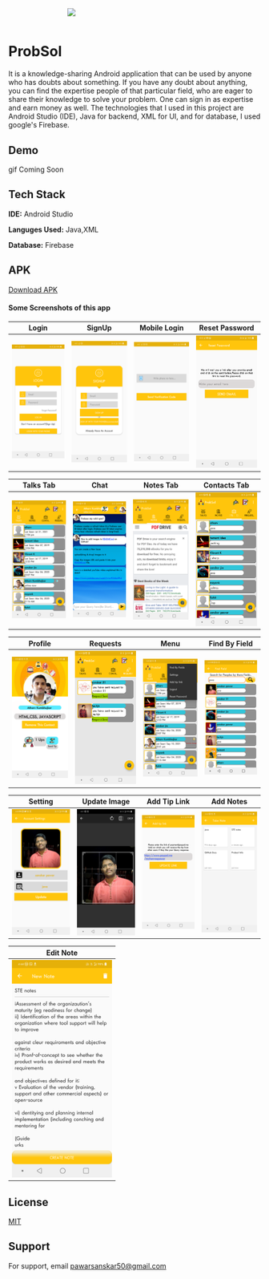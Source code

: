 
<div style="width:100%">
	<div style="width:50%; display:inline-block">
		<p align="center">
         <img align="center" src="https://github.com/sanskarpawar/ProbSol_Firebase/blob/master/Screenshots/ProbSolPoster.jpg?raw=true"/>
		</p>	
	</div>	
</div>

    
# ProbSol

It is a knowledge-sharing Android application that can be used by anyone who has doubts about something. If you have any doubt about anything, you can find the expertise people of that particular field, who are eager to share their knowledge to solve your problem. One can sign in as expertise and earn money as well. The technologies that I used in this project are Android Studio (IDE), Java for backend, XML for UI, and for database, I used google's Firebase. 


## Demo

gif Coming Soon

  
## Tech Stack

**IDE:** Android Studio

**Languges Used:** Java,XML

**Database:** Firebase

## APK
  [Download APK](https://github.com/sanskarpawar/ProbSol_Firebase/raw/master/Screenshots/ProbSol.apk)
  
#### Some Screenshots of this app


 Login                               | SignUp                                        | Mobile Login 			                    | Reset Password 
:------------------------------------------:|:-------------------------------------------:|:-----------------------------------------------:|:----------------------------------------:
 <img src="Screenshots/1.LogIn.png" width="200"> | <img src="Screenshots/2.SignUp.png" width="200">  |<img src="Screenshots/3.MobileLogin.png" width="200">|<img src="Screenshots/4.ResetPassword.png" width="200">

 Talks Tab                           | Chat                             | Notes Tab                       | Contacts Tab
:-----------------------------------------:|:--------------------------------------------:|:-----------------------------------------------:|:-------------------------------------:
 <img src="Screenshots/5.Talks.png" width="200">| <img src="Screenshots/6.Chat.png" width="200">|<img src="Screenshots/7.Notes.png" width="200">|<img src="Screenshots/8.Contacts.png" width="200">
 
 Profile                           | Requests                             | Menu                       | Find By Field
:-----------------------------------------:|:--------------------------------------------:|:-----------------------------------------------:|:-------------------------------------:
 <img src="Screenshots/9.Profile.png" width="200">| <img src="Screenshots/10.Requests.png" width="200">|<img src="Screenshots/11.menu.png" width="200">|<img src="Screenshots/12.FindField.png" width="200">
 
 Setting                           | Update Image                             | Add Tip Link                       | Add Notes
:-----------------------------------------:|:--------------------------------------------:|:-----------------------------------------------:|:-------------------------------------:
 <img src="Screenshots/13.Setting.png" width="200">| <img src="Screenshots/14.UpdateImage.png" width="200">|<img src="Screenshots/15.AddTiplink.png" width="200">|<img src="Screenshots/16.Notes.png" width="200">
 
 
Edit Note                          | 
:-----------------------------------------:|
 <img src="Screenshots/17.editnotes.png" width="200">| 
 
 
## License

[MIT](https://choosealicense.com/licenses/mit/)

## Support

For support, email pawarsanskar50@gmail.com 
 
 
 
 
 
 
 
 
 
 
 
 
 
 
 
 
